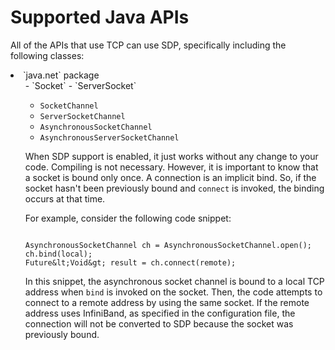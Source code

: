 
# Supported Java APIs

All of the APIs that use TCP can use SDP, specifically including the following classes:

<li>`java.net` package
<ul>
- `Socket`
- `ServerSocket`

- `SocketChannel`
- `ServerSocketChannel`
- `AsynchronousSocketChannel`
- `AsynchronousServerSocketChannel`

When SDP support is enabled, it just works without any change to your code. Compiling is not necessary. However, it is important to know that a socket is bound only once. A connection is an implicit bind. So, if the socket hasn't been previously bound and `connect` is invoked, the binding occurs at that time.

For example, consider the following code snippet:

```

AsynchronousSocketChannel ch = AsynchronousSocketChannel.open();
ch.bind(local);
Future&lt;Void&gt; result = ch.connect(remote);

```

In this snippet, the asynchronous socket channel is bound to a local TCP address when `bind` is invoked on the socket. Then, the code attempts to connect to a remote address by using the same socket. If the remote address uses InfiniBand, as specified in the configuration file, the connection will not be converted to SDP because the socket was previously bound.
